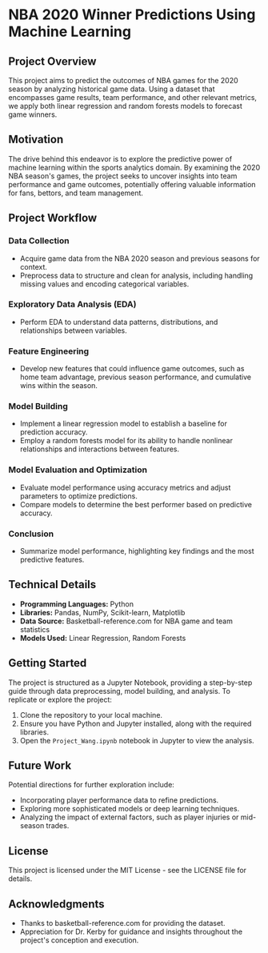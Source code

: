 # NBA 2020 Winner Predictions Using Machine Learning

## Project Overview

This project aims to predict the outcomes of NBA games for the 2020 season by analyzing historical game data. Using a dataset that encompasses game results, team performance, and other relevant metrics, we apply both linear regression and random forests models to forecast game winners.

## Motivation

The drive behind this endeavor is to explore the predictive power of machine learning within the sports analytics domain. By examining the 2020 NBA season's games, the project seeks to uncover insights into team performance and game outcomes, potentially offering valuable information for fans, bettors, and team management.

## Project Workflow

### Data Collection
- Acquire game data from the NBA 2020 season and previous seasons for context.
- Preprocess data to structure and clean for analysis, including handling missing values and encoding categorical variables.

### Exploratory Data Analysis (EDA)
- Perform EDA to understand data patterns, distributions, and relationships between variables.

### Feature Engineering
- Develop new features that could influence game outcomes, such as home team advantage, previous season performance, and cumulative wins within the season.

### Model Building
- Implement a linear regression model to establish a baseline for prediction accuracy.
- Employ a random forests model for its ability to handle nonlinear relationships and interactions between features.

### Model Evaluation and Optimization
- Evaluate model performance using accuracy metrics and adjust parameters to optimize predictions.
- Compare models to determine the best performer based on predictive accuracy.

### Conclusion
- Summarize model performance, highlighting key findings and the most predictive features.

## Technical Details

- **Programming Languages:** Python
- **Libraries:** Pandas, NumPy, Scikit-learn, Matplotlib
- **Data Source:** Basketball-reference.com for NBA game and team statistics
- **Models Used:** Linear Regression, Random Forests

## Getting Started

The project is structured as a Jupyter Notebook, providing a step-by-step guide through data preprocessing, model building, and analysis. To replicate or explore the project:
1. Clone the repository to your local machine.
2. Ensure you have Python and Jupyter installed, along with the required libraries.
3. Open the `Project_Wang.ipynb` notebook in Jupyter to view the analysis.

## Future Work

Potential directions for further exploration include:
- Incorporating player performance data to refine predictions.
- Exploring more sophisticated models or deep learning techniques.
- Analyzing the impact of external factors, such as player injuries or mid-season trades.

## License

This project is licensed under the MIT License - see the LICENSE file for details.

## Acknowledgments

- Thanks to basketball-reference.com for providing the dataset.
- Appreciation for Dr. Kerby for guidance and insights throughout the project's conception and execution.
